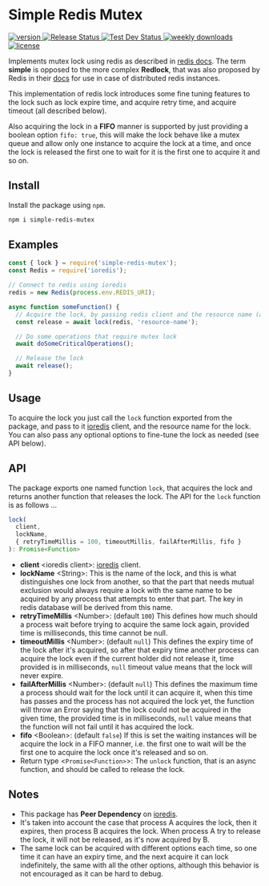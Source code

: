 # Simple Redis Mutex

<p>
  <!-- NPM version badge -->
  <a href="https://www.npmjs.com/package/simple-redis-mutex">
    <img src="https://img.shields.io/npm/v/simple-redis-mutex" alt="version"/>
  </a>

  <!-- Github "Test Main" workflow status -->
  <a href="https://github.com/coligo-tech/simple-redis-mutex/actions">
    <img src="https://github.com/coligo-tech/simple-redis-mutex/workflows/Release/badge.svg?branch=master" alt="Release Status"/>
  </a>

  <!-- Github "Test Dev" workflow status -->
  <a href="https://github.com/coligo-tech/simple-redis-mutex/actions">
    <img src="https://github.com/coligo-tech/simple-redis-mutex/workflows/Test%20Dev/badge.svg?branch=dev" alt="Test Dev Status"/>
  </a>

  <!-- NPM weekly downloads -->
  <a href="https://www.npmjs.com/package/simple-redis-mutex">
    <img src="https://img.shields.io/npm/dw/simple-redis-mutex" alt="weekly downloads"/>
  </a>

  <!-- License -->
  <a href="https://github.com/coligo-tech/simple-redis-mutex/blob/master/LICENSE">
    <img src="https://img.shields.io/npm/l/simple-redis-mutex" alt="license"/>
  </a>
</p>

Implements mutex lock using redis as described in [redis docs](https://redis.io/commands/set#patterns). The term **simple** is opposed to the more complex **Redlock**, that was also proposed by Redis in their [docs](https://redis.io/topics/distlock) for use in case of distributed redis instances.

This implementation of redis lock introduces some fine tuning features to the lock such as lock expire time, and acquire retry time, and acquire timeout (all described below).

Also acquiring the lock in a **FIFO** manner is supported by just providing a boolean option `fifo: true`, this will make the lock behave like a mutex queue and allow only one instance to acquire the lock at a time, and once the lock is released the first one to wait for it is the first one to acquire it and so on.

## Install

Install the package using `npm`.

```bash
npm i simple-redis-mutex
```

## Examples

```js
const { lock } = require('simple-redis-mutex');
const Redis = require('ioredis');

// Connect to redis using ioredis
redis = new Redis(process.env.REDIS_URI);

async function someFunction() {
  // Acquire the lock, by passing redis client and the resource name (all settings are optional)
  const release = await lock(redis, 'resource-name');

  // Do some operations that require mutex lock
  await doSomeCriticalOperations();

  // Release the lock
  await release();
}
```

## Usage

To acquire the lock you just call the `lock` function exported from the package, and pass to it [ioredis](https://github.com/luin/ioredis) client, and the resource name for the lock. You can also pass any optional options to fine-tune the lock as needed (see API below).

## API

The package exports one named function `lock`, that acquires the lock and returns another function that releases the lock. The API for the `lock` function is as follows ...

```js
lock(
  client,
  lockName,
  { retryTimeMillis = 100, timeoutMillis, failAfterMillis, fifo }
): Promise<Function>
```

- **client** \<ioredis client>: [ioredis](https://www.npmjs.com/package/ioredis) client.
- **lockName** \<String>: This is the name of the lock, and this is what distinguishes one lock from another, so that the part that needs mutual exclusion would always require a lock with the same name to be acquired by any process that attempts to enter that part. The key in redis database will be derived from this name.
- **retryTimeMillis** \<Number>: (default `100`) This defines how much should a process wait before trying to acquire the same lock again, provided time is milliseconds, this time cannot be null.
- **timeoutMillis** \<Number>: (default `null`) This defines the expiry time of the lock after it's acquired, so after that expiry time another process can acquire the lock even if the current holder did not release it, time provided is in milliseconds, `null` timeout value means that the lock will never expire.
- **failAfterMillis** \<Number>: (default `null`) This defines the maximum time a process should wait for the lock until it can acquire it, when this time has passes and the process has not acquired the lock yet, the function will throw an Error saying that the lock could not be acquired in the given time, the provided time is in milliseconds, `null` value means that the function will not fail until it has acquired the lock.
- **fifo** \<Boolean>: (default `false`) If this is set the waiting instances will be acquire the lock in a FIFO manner, i.e. the first one to wait will be the first one to acquire the lock once it's released and so on.
- Return type \<`Promise<Function>`>: The `unlock` function, that is an async function, and should be called to release the lock.

## Notes

- This package has **Peer Dependency** on [ioredis](https://github.com/luin/ioredis).
- It's taken into account the case that process A acquires the lock, then it expires, then process B acquires the lock. When process A try to release the lock, it will not be released, as it's now acquired by B.
- The same lock can be acquired with different options each time, so one time it can have an expiry time, and the next acquire it can lock indefinitely, the same with all the other options, although this behavior is not encouraged as it can be hard to debug.
